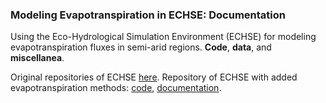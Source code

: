 ### Modeling Evapotranspiration in ECHSE: Documentation

Using the Eco-Hydrological Simulation Environment (ECHSE) for modeling evapotranspiration fluxes in semi-arid regions.
**Code**, **data**, and **miscellanea**.

Original repositories of ECHSE [here](https://github.com/echse).
Repository of ECHSE with added evapotranspiration methods: [code](https://github.com/tpilz/echse_engines), [documentation](https://github.com/tpilz/echse_doc).